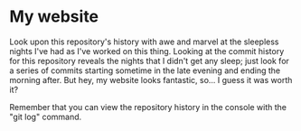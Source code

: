 ---
---

# My website

Look upon this repository's history with awe and marvel at the sleepless nights I've had as I've worked on this thing. Looking at the commit history for this repository reveals the nights that I didn't get any sleep; just look for a series of commits starting sometime in the late evening and ending the morning after. But hey, my website looks fantastic, so... I guess it was worth it?

Remember that you can view the repository history in the console with the "git log" command.
